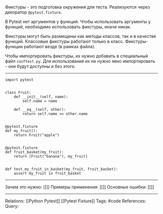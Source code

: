 Фикстуры - это подготовка окружения для теста. Реализуются через декоратор `@pytest.fixture`. 

В Pytest нет аргументов у функций. Чтобы использовать аргументы у функций, необходимо использовать фикстуры, иначе никак. 

Фикстуры могут быть размещены как методы классов, так и в качестве функций. Классовые фикстуры работают только в класс. Фикстуры-функции работают везде (в рамках файла). 

Чтобы импортировать фикстуры, их нужно добавить в специальный файл `conftest.py`. Для использования их не нужно явно импортировать - они будут доступны и без этого. 

___
```
import pytest


class Fruit:
    def __init__(self, name):
        self.name = name

    def __eq__(self, other):
        return self.name == other.name


@pytest.fixture
def my_fruit():
    return Fruit("apple")


@pytest.fixture
def fruit_basket(my_fruit):
    return [Fruit("banana"), my_fruit]


def test_my_fruit_in_basket(my_fruit, fruit_basket):
    assert my_fruit in fruit_basket
```
___
Зачем это нужно: [[]] 
Примеры применения: [[]] 
Основные ошибки: [[]]
___
Relations: [[Python Pytest]] [[Pytest Fixture]] 
Tags: #code
References: 
Query: 